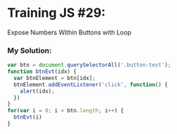 # Training JS #29:
Expose Numbers Within Buttons with Loop

### My Solution:
```js
var btn = document.querySelectorAll('.button-test');
function btnEvt(idx) {
  var btnElement = btn[idx];
  btnElement.addEventListener('click', function() {
    alert(idx);
  })
}
for(var i = 0; i < btn.length; i++) {
  btnEvt(i)
}
```